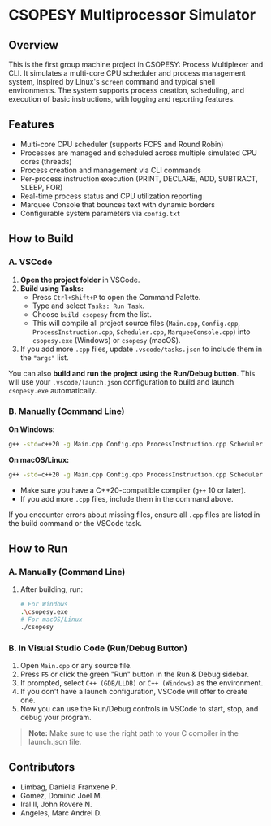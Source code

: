 # CSOPESY Multiprocessor Simulator

## Overview

This is the first group machine project in CSOPESY: Process Multiplexer and CLI. It simulates a multi-core CPU scheduler and process management system, inspired by Linux's `screen` command and typical shell environments. The system supports process creation, scheduling, and execution of basic instructions, with logging and reporting features.

## Features
- Multi-core CPU scheduler (supports FCFS and Round Robin)
- Processes are managed and scheduled across multiple simulated CPU cores (threads)
- Process creation and management via CLI commands
- Per-process instruction execution (PRINT, DECLARE, ADD, SUBTRACT, SLEEP, FOR)
- Real-time process status and CPU utilization reporting
- Marquee Console that bounces text with dynamic borders
- Configurable system parameters via `config.txt`

## How to Build

### A. VSCode
1. **Open the project folder** in VSCode.
2. **Build using Tasks:**
   - Press `Ctrl+Shift+P` to open the Command Palette.
   - Type and select `Tasks: Run Task`.
   - Choose `build csopesy` from the list.
   - This will compile all project source files (`Main.cpp`, `Config.cpp`, `ProcessInstruction.cpp`, `Scheduler.cpp`, `MarqueeConsole.cpp`) into `csopesy.exe` (Windows) or `csopesy` (macOS).
3. If you add more `.cpp` files, update `.vscode/tasks.json` to include them in the `"args"` list.

You can also **build and run the project using the Run/Debug button**. This will use your `.vscode/launch.json` configuration to build and launch `csopesy.exe` automatically.

### B. Manually (Command Line)

**On Windows:**
```sh
g++ -std=c++20 -g Main.cpp Config.cpp ProcessInstruction.cpp Scheduler.cpp MarqueeConsole.cpp -o csopesy.exe
```

**On macOS/Linux:**
```sh
g++ -std=c++20 -g Main.cpp Config.cpp ProcessInstruction.cpp Scheduler.cpp MarqueeConsole.cpp -o csopesy
```

- Make sure you have a C++20-compatible compiler (`g++` 10 or later).
- If you add more `.cpp` files, include them in the command above.

If you encounter errors about missing files, ensure all `.cpp` files are listed in the build command or the VSCode task.

## How to Run

### A. Manually (Command Line)
1. After building, run:
   ```sh
   # For Windows
   .\csopesy.exe
   # For macOS/Linux
   ./csopesy
   ```

### B. In Visual Studio Code (Run/Debug Button)
1. Open `Main.cpp` or any source file.
2. Press `F5` or click the green "Run" button in the Run & Debug sidebar.
3. If prompted, select `C++ (GDB/LLDB)` or `C++ (Windows)` as the environment.
4. If you don't have a launch configuration, VSCode will offer to create one.
5. Now you can use the Run/Debug controls in VSCode to start, stop, and debug your program.

> **Note:** Make sure to use the right path to your C compiler in the launch.json file.

## Contributors
- Limbag, Daniella Franxene P.
- Gomez, Dominic Joel M.
- Iral II, John Rovere N.
- Angeles, Marc Andrei D.
